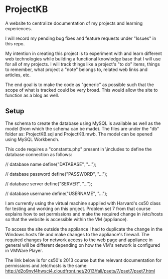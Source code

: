 # ProjectKB
A website to centralize documentation of my projects and learning experiences.

I will record my pending bug fixes and feature requests under "Issues" in this repo. 

My intention in creating this project is to experiment with and learn different web technologies while building a functional knowledge base that I will use for all of my projects.  I will track things like a project's "to do" items, things to remember, what project a "note" belongs to, related web links and articles, etc.

The end goal is to make the code as "generic" as possible such that the scope of what is tracked could be very broad.  This would allow the site to function as a blog as well.

Setup
-----
The schema to create the database using MySQL is available as well as the model (from which the schema can be made).  The files are under the "db" folder as:  ProjectKB.sql and ProjectKB.mwb.  The model can be opened using MySQL Workbench.

This code requires a "constants.php" present in \includes to define the database connection as follows:

// database name
define("DATABASE", "...");

// database password
define("PASSWORD", "...");

// database server
define("SERVER", "...");

// database username
define("USERNAME", "...");

I am currently using the virtual machine supplied with Harvard's cs50 class for testing and working on this project.  Problem set 7 from that course explains how to set permissions and make the required change in /etc/hosts so that the website is accessible within the VM (appliance).

To access the site outside the appliance I had to duplicate the change in the Windows hosts file and make changes to the appliance's firewall.  The required changes for network access to the web page and appliance in general will be different depending on how the VM's network is configured in VMWare Player.

The link below is for cs50's 2013 course but the relevant documentation for permissions and /etc/hosts is the same:  http://d2o9nyf4hwsci4.cloudfront.net/2013/fall/psets/7/pset7/pset7.html

